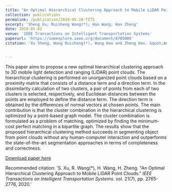 ```yaml
---
title: "An Optimal Hierarchical Clustering Approach to Mobile LiDAR Point Clouds"
collection: publications
permalink: /publication/2019-05-20-TITS
excerpt: 'Sheng Xu; Ruisheng Wang(*); Hao Wang; Han Zheng'
date: 2019-05-02
venue: 'IEEE Transactions on Intelligent Transportation Systems'
paperurl: 'https://ieeexplore.ieee.org/document/8705009'
citation: 'Xu Sheng, Wang Ruisheng(*), Wang Hao and Zheng Han. &quot;An Optimal Hierarchical Clustering Approach to Mobile LiDAR Point Clouds.&quot; <i>IEEE Transactions on Intelligent Transportation Systems</i>. vol. 21(7), pp. 2765-2776, 2020, doi: 10.1109/TITS.2019.2912455.'


---
```

This paper aims to propose a new optimal hierarchical clustering approach to 3D mobile light detection and ranging (LiDAR) point clouds. The hierarchical clustering is performed on unorganized point clouds based on a proximity matrix that consists of a distance term and a direction term. In the dissimilarity calculation of two clusters, a pair of points from each of two clusters is selected, respectively, and Euclidean distances between the points are employed to define the distance term. The direction term is obtained by the differences of normal vectors at chosen points. The main contribution is that the cluster combination in the hierarchical clustering is optimized by a point-based graph model. The cluster combination is formulated as a problem of matching, optimized by finding the minimum-cost perfect matching in a bipartite graph. The results show that the proposed hierarchical clustering method succeeds in segmenting object from point clouds without any human-computer interaction and outperforms the state-of-the-art segmentation approaches in terms of completeness and correctness.

[Download paper here](http://lostagex.github.io/files/2019-05-20-TITS.pdf)

Recommended citation: 'S. Xu, R. Wang(*), H. Wang, H. Zheng. &quot;An Optimal Hierarchical Clustering Approach to Mobile LiDAR Point Clouds.&quot; <i>IEEE Transactions on Intelligent Transportation Systems</i>. vol. 21(7), pp. 2765-2776, 2020.'



